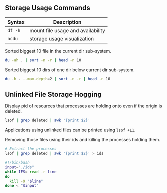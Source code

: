 ## Storage Usage Commands

| Syntax        | Description                       |
| -----------   | -----------                       |
| `df -h`       | mount file usage and availability |
| `ncdu`        | storage usage visualization       |

Sorted biggest 10 file in the current dir sub-system.

``` bash
du -ah . | sort -n -r | head -n 10
```

Sorted biggest 10 dirs of one dir below current dir sub-system.

``` bash
du -h . --max-depth=2 | sort -n -r | head -n 10
```

## Unlinked File Storage Hogging

Display pid of resources that processes are holding onto even if the origin is deleted.

``` bash
lsof | grep deleted | awk '{print $2}'
```

Applications using unlinked files can be printed using `lsof +L1`.

Removing those files using their ids and killing the processes holding them.

``` bash
# Extract the processes
lsof | grep deleted | awk '{print $2}' > ids

#!/bin/bash
input="./ids"
while IFS= read -r line
do
  kill -9 "$line"
done < "$input"
```
